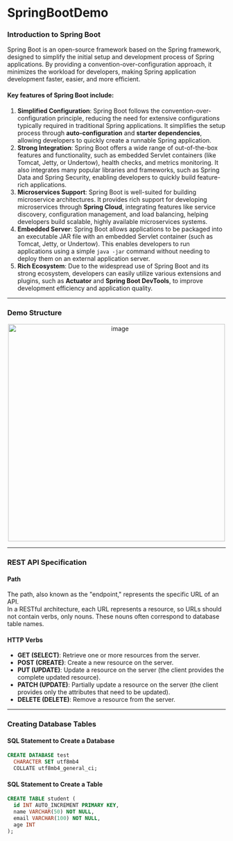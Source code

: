 # SpringBootDemo

### Introduction to Spring Boot

Spring Boot is an open-source framework based on the Spring framework, designed to simplify the initial setup and development process of Spring applications. By providing a convention-over-configuration approach, it minimizes the workload for developers, making Spring application development faster, easier, and more efficient.

#### Key features of Spring Boot include:
1. **Simplified Configuration**: Spring Boot follows the convention-over-configuration principle, reducing the need for extensive configurations typically required in traditional Spring applications. It simplifies the setup process through **auto-configuration** and **starter dependencies**, allowing developers to quickly create a runnable Spring application.
2. **Strong Integration**: Spring Boot offers a wide range of out-of-the-box features and functionality, such as embedded Servlet containers (like Tomcat, Jetty, or Undertow), health checks, and metrics monitoring. It also integrates many popular libraries and frameworks, such as Spring Data and Spring Security, enabling developers to quickly build feature-rich applications.
3. **Microservices Support**: Spring Boot is well-suited for building microservice architectures. It provides rich support for developing microservices through **Spring Cloud**, integrating features like service discovery, configuration management, and load balancing, helping developers build scalable, highly available microservices systems.
4. **Embedded Server**: Spring Boot allows applications to be packaged into an executable JAR file with an embedded Servlet container (such as Tomcat, Jetty, or Undertow). This enables developers to run applications using a simple `java -jar` command without needing to deploy them on an external application server.
5. **Rich Ecosystem**: Due to the widespread use of Spring Boot and its strong ecosystem, developers can easily utilize various extensions and plugins, such as **Actuator** and **Spring Boot DevTools**, to improve development efficiency and application quality.

---
### Demo Structure
<p align="center">
  <img width="500" alt="image" src="https://github.com/user-attachments/assets/96da8b87-328b-4ad6-8dff-4a4c34ca6a55">
</p>

---
### REST API Specification

#### Path
The path, also known as the "endpoint," represents the specific URL of an API.  
In a RESTful architecture, each URL represents a resource, so URLs should not contain verbs, only nouns. These nouns often correspond to database table names.

#### HTTP Verbs
- **GET (SELECT)**: Retrieve one or more resources from the server.
- **POST (CREATE)**: Create a new resource on the server.
- **PUT (UPDATE)**: Update a resource on the server (the client provides the complete updated resource).
- **PATCH (UPDATE)**: Partially update a resource on the server (the client provides only the attributes that need to be updated).
- **DELETE (DELETE)**: Remove a resource from the server.

---
### Creating Database Tables

#### SQL Statement to Create a Database
```sql
CREATE DATABASE test
  CHARACTER SET utf8mb4
  COLLATE utf8mb4_general_ci;
```

#### SQL Statement to Create a Table
```sql
CREATE TABLE student (
  id INT AUTO_INCREMENT PRIMARY KEY,
  name VARCHAR(50) NOT NULL,
  email VARCHAR(100) NOT NULL,
  age INT
);
```

